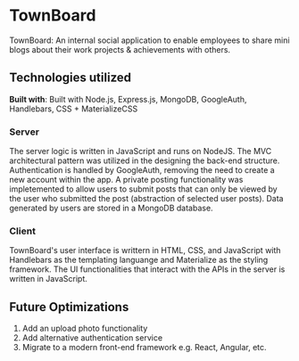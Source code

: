 # TownBoard
TownBoard: An internal social application to enable employees to share mini blogs about their work projects &amp; achievements with others.

## Technologies utilized
**Built with**: Built with Node.js, Express.js, MongoDB, GoogleAuth, Handlebars, CSS + MaterializeCSS

### Server
The server logic is written in JavaScript and runs on NodeJS. The MVC architectural pattern was utilized in the designing the back-end structure. Authentication is handled by GoogleAuth, removing the need to create a new account within the app. A private posting functionality was impletemented to allow users to submit posts that can only be viewed by the user who submitted the post (abstraction of selected user posts). Data generated by users are stored in a MongoDB database.

### Client
TownBoard's user interface is writtern in HTML, CSS, and JavaScript with Handlebars as the templating languange and Materialize as the styling framework. The UI functionalities that interact with the APIs in the server is written in JavaScript.

## Future Optimizations
1) Add an upload photo functionality
2) Add alternative authentication service
3) Migrate to a modern front-end framework e.g. React, Angular, etc.
